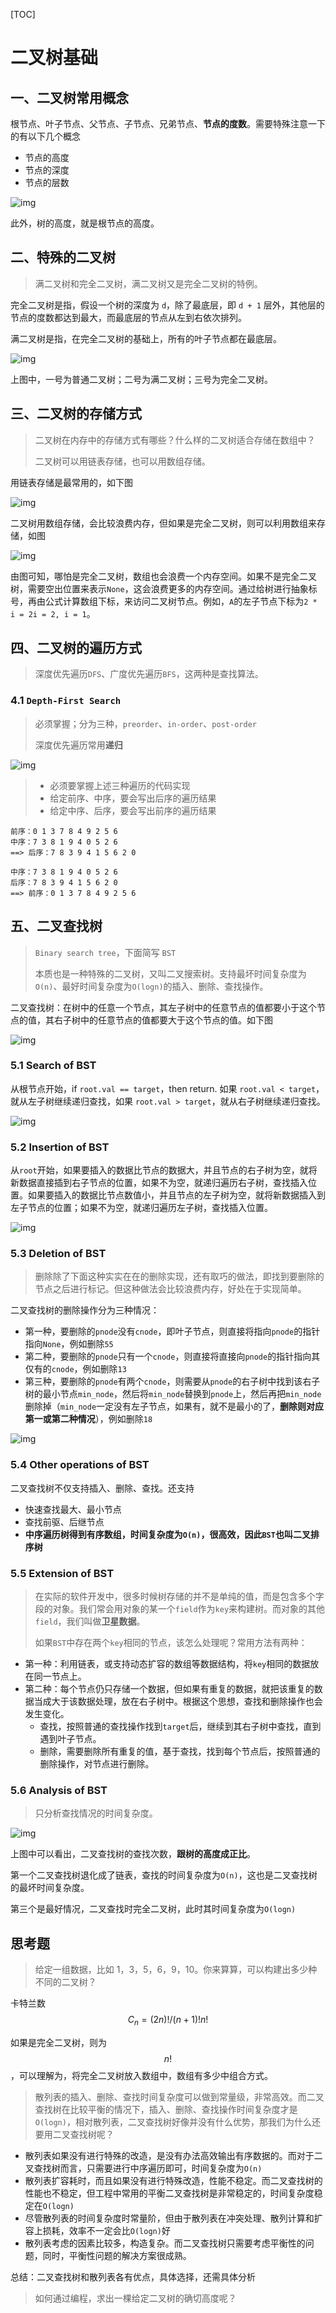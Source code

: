 [TOC]

# 二叉树基础

## 一、二叉树常用概念

根节点、叶子节点、父节点、子节点、兄弟节点、**节点的度数**。需要特殊注意一下的有以下几个概念

* 节点的高度
* 节点的深度
* 节点的层数

![img](assets/50f89510ad1f7570791dd12f4e9adeb4.jpg "节点的高度、深度、层数")

此外，树的高度，就是根节点的高度。

## 二、特殊的二叉树

> 满二叉树和完全二叉树，满二叉树又是完全二叉树的特例。

完全二叉树是指，假设一个树的深度为 `d`，除了最底层，即 `d + 1` 层外，其他层的节点的度数都达到最大，而最底层的节点从左到右依次排列。

满二叉树是指，在完全二叉树的基础上，所有的叶子节点都在最底层。

![img](assets/09c2972d56eb0cf67e727deda0e9412b.jpg "普通、满、完全二叉树")

上图中，一号为普通二叉树；二号为满二叉树；三号为完全二叉树。

## 三、二叉树的存储方式

> 二叉树在内存中的存储方式有哪些？什么样的二叉树适合存储在数组中？
>
> 二叉树可以用链表存储，也可以用数组存储。

用链表存储是最常用的，如下图

![img](assets/12cd11b2432ed7c4dfc9a2053cb70b8e.jpg "二叉树链式存储法示例图")

二叉树用数组存储，会比较浪费内存，但如果是完全二叉树，则可以利用数组来存储，如图

![img](assets/14eaa820cb89a17a7303e8847a412330.jpg "二叉树数组存储示例图")

由图可知，哪怕是完全二叉树，数组也会浪费一个内存空间。如果不是完全二叉树，需要空出位置来表示`None`，这会浪费更多的内存空间。通过给树进行抽象标号，再由公式计算数组下标，来访问二叉树节点。例如，`A`的左子节点下标为`2 * i = 2i = 2, i = 1`。

## 四、二叉树的遍历方式

> 深度优先遍历`DFS`、广度优先遍历`BFS`，这两种是查找算法。

### 4.1 `Depth-First Search`

> 必须掌握；分为三种，`preorder`、`in-order`、`post-order`
>
> 深度优先遍历常用**递归**

![img](assets/ab103822e75b5b15c615b68560cb2416.jpg)

> * 必须要掌握上述三种遍历的代码实现
> * 给定前序、中序，要会写出后序的遍历结果
> * 给定中序、后序，要会写出前序的遍历结果

```shell
前序：0 1 3 7 8 4 9 2 5 6
中序：7 3 8 1 9 4 0 5 2 6
==> 后序：7 8 3 9 4 1 5 6 2 0

中序：7 3 8 1 9 4 0 5 2 6
后序：7 8 3 9 4 1 5 6 2 0
==> 前序：0 1 3 7 8 4 9 2 5 6
```

## 五、二叉查找树

> `Binary search tree`，下面简写 `BST`
>
> 本质也是一种特殊的二叉树，又叫二叉搜索树。支持最坏时间复杂度为`O(n)`、最好时间复杂度为`O(logn)`的插入、删除、查找操作。

二叉查找树：在树中的任意一个节点，其左子树中的任意节点的值都要小于这个节点的值，其右子树中的任意节点的值都要大于这个节点的值。如下图

![img](assets/f3bb11b6d4a18f95aa19e11f22b99bae.jpg "二叉查找树示例图")

### 5.1 Search of BST

从根节点开始，if `root.val == target`，then return. 如果 `root.val < target`，就从左子树继续递归查找，如果 `root.val > target`，就从右子树继续递归查找。

![img](assets/96b3d86ed9b7c4f399e8357ceed0db2a.jpg "二叉查找树查找过程示例图")

### 5.2 Insertion of BST

从`root`开始，如果要插入的数据比节点的数据大，并且节点的右子树为空，就将新数据直接插到右子节点的位置，如果不为空，就递归遍历右子树，查找插入位置。如果要插入的数据比节点数值小，并且节点的左子树为空，就将新数据插入到左子节点的位置；如果不为空，就递归遍历左子树，查找插入位置。

![img](assets/daa9fb557726ee6183c5b80222cfc5c5.jpg)

### 5.3 Deletion of BST

> 删除除了下面这种实实在在的删除实现，还有取巧的做法，即找到要删除的节点之后进行标记。但这种做法会比较浪费内存，好处在于实现简单。

二叉查找树的删除操作分为三种情况：

* 第一种，要删除的`pnode`没有`cnode`，即叶子节点，则直接将指向`pnode`的指针指向`None`，例如删除`55`
* 第二种，要删除的`pnode`只有一个`cnode`，则直接将直接向`pnode`的指针指向其仅有的`cnode`，例如删除`13`
* 第三种，要删除的`pnode`有两个`cnode`，则需要从`pnode`的右子树中找到该右子树的最小节点`min_node`，然后将`min_node`替换到`pnode`上，然后再把`min_node`删除掉（`min_node`一定没有左子节点，如果有，就不是最小的了，**删除则对应第一或第二种情况**），例如删除`18`

![img](assets/299c615bc2e00dc32225f4d9e3490e2c.jpg)

### 5.4 Other operations of BST

二叉查找树不仅支持插入、删除、查找。还支持

* 快速查找最大、最小节点
* 查找前驱、后继节点
* **中序遍历树得到有序数组，时间复杂度为`O(n)`，很高效，因此`BST`也叫二叉排序树**

### 5.5 Extension of BST

> 在实际的软件开发中，很多时候树存储的并不是单纯的值，而是包含多个字段的对象。我们常会用对象的某一个`field`作为`key`来构建树。而对象的其他`field`，我们叫做**卫星数据**。
>
> 如果`BST`中存在两个`key`相同的节点，该怎么处理呢？常用方法有两种：

* 第一种：利用链表，或支持动态扩容的数组等数据结构，将`key`相同的数据放在同一节点上。
* 第二种：每个节点仍只存储一个数据，但如果有重复的数据，就把该重复的数据当成大于该数据处理，放在右子树中。根据这个思想，查找和删除操作也会发生变化。
  * 查找，按照普通的查找操作找到`target`后，继续到其右子树中查找，直到遇到叶子节点。
  * 删除，需要删除所有重复的值，基于查找，找到每个节点后，按照普通的删除操作，对节点进行删除。

### 5.6 Analysis of BST

> 只分析查找情况的时间复杂度。

![img](assets/e3d9b2977d350526d2156f01960383d9.jpg "二叉查找树的极端情况")

上图中可以看出，二叉查找树的查找次数，**跟树的高度成正比**。

第一个二叉查找树退化成了链表，查找的时间复杂度为`O(n)`，这也是二叉查找树的最坏时间复杂度。

第三个是最好情况，二叉查找时完全二叉树，此时其时间复杂度为`O(logn)`

## 思考题

> 给定一组数据，比如 1，3，5，6，9，10。你来算算，可以构建出多少种不同的二叉树？

卡特兰数 $$C_n=(2n)!/(n+1)!n! $$

如果是完全二叉树，则为 $$n!$$，可以理解为，将完全二叉树放入数组中，数组有多少中组合方式。

> 散列表的插入、删除、查找时间复杂度可以做到常量级，非常高效。而二叉查找树在比较平衡的情况下，插入、删除、查找操作时间复杂度才是 `O(logn)`，相对散列表，二叉查找树好像并没有什么优势，那我们为什么还要用二叉查找树呢？

* 散列表如果没有进行特殊的改造，是没有办法高效输出有序数据的。而对于二叉查找树而言，只需要进行中序遍历即可，时间复杂度为`O(n)`
* 散列表扩容耗时，而且如果没有进行特殊改造，性能不稳定。而二叉查找树的性能也不稳定，但工程中常用的平衡二叉查找树是非常稳定的，时间复杂度稳定在`O(logn)`
* 尽管散列表的时间复杂度时常量阶，但由于散列表在冲突处理、散列计算和扩容上损耗，效率不一定会比`O(logn)`好
* 散列表考虑的因素比较多，构造复杂。而二叉查找树只需要考虑平衡性的问题，同时，平衡性问题的解决方案很成熟。

总结：二叉查找树和散列表各有优点，具体选择，还需具体分析

> 如何通过编程，求出一棵给定二叉树的确切高度呢？